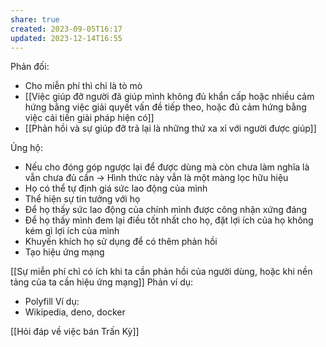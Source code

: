 ```yaml
---
share: true
created: 2023-09-05T16:17
updated: 2023-12-14T16:55
---
```

Phản đối:
- Cho miễn phí thì chỉ là tò mò
- [[Việc giúp đỡ người đã giúp mình không đủ khẩn cấp hoặc nhiều cảm hứng bằng việc giải quyết vấn đề tiếp theo, hoặc đủ cảm hứng bằng việc cải tiến giải pháp hiện có]]
- [[Phản hồi và sự giúp đỡ trả lại là những thứ xa xỉ với người được giúp]]

Ủng hộ:
- Nếu cho đóng góp ngược lại để được dùng mà còn chưa làm nghĩa là vẫn chưa đủ cần → Hình thức này vẫn là một màng lọc hữu hiệu
- Họ có thể tự định giá sức lao động của mình
- Thể hiện sự tin tưởng với họ
- Để họ thấy sức lao động của chính mình được công nhận xứng đáng
- Để họ thấy mình đem lại điều tốt nhất cho họ, đặt lợi ích của họ không kém gì lợi ích của mình
- Khuyến khích họ sử dụng để có thêm phản hồi
- Tạo hiệu ứng mạng


[[Sự miễn phí chỉ có ích khi ta cần phản hồi của người dùng, hoặc khi nền tảng của ta cần hiệu ứng mạng]]
Phản ví dụ:
- Polyfill
Ví dụ:
- Wikipedia, deno, docker

[[Hỏi đáp về việc bán Trấn Kỳ]]